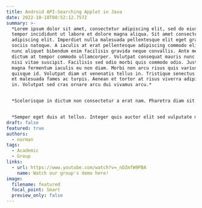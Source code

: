 ```yaml
---
title: Android API-Searching Applet in Java
date: 2022-10-18T08:52:12.757Z
summary: >-
  *Lorem ipsum dolor sit amet, consectetur adipiscing elit, sed do eiusmod
  tempor incididunt ut labore et dolore magna aliqua. Sit amet consectetur
  adipiscing elit. Imperdiet nulla malesuada pellentesque elit eget gravida cum
  sociis natoque. A iaculis at erat pellentesque adipiscing commodo elit. Ipsum
  nunc aliquet bibendum enim facilisis gravida neque convallis. Ante metus
  dictum at tempor commodo ullamcorper. Volutpat consequat mauris nunc congue
  nisi vitae suscipit. Facilisis sed odio morbi quis commodo odio. Justo eget
  magna fermentum iaculis eu non diam. Morbi non arcu risus quis varius quam
  quisque id. Volutpat diam ut venenatis tellus in. Tristique senectus et netus
  et malesuada fames ac turpis. Aenean et tortor at risus viverra adipiscing at
  in. Volutpat sed cras ornare arcu dui vivamus arcu.*


  *Scelerisque in dictum non consectetur a erat nam. Pharetra diam sit amet nisl. Ac turpis egestas maecenas pharetra convallis posuere morbi leo urna. Nisl condimentum id venenatis a condimentum vitae. Lacus vel facilisis volutpat est velit egestas. Sit amet mauris commodo quis. Viverra aliquet eget sit amet. Duis at tellus at urna condimentum mattis. Ullamcorper dignissim cras tincidunt lobortis feugiat vivamus at augue eget. Placerat orci nulla pellentesque dignissim. Dolor magna eget est lorem ipsum dolor sit. Purus semper eget duis at tellus at urna. Mattis nunc sed blandit libero volutpat sed cras ornare arcu. Adipiscing vitae proin sagittis nisl rhoncus mattis. Feugiat in fermentum posuere urna.*


  *Semper eget duis at tellus. Integer quis auctor elit sed vulputate mi sit amet. Laoreet id donec ultrices tincidunt. Diam quis enim lobortis scelerisque. Iaculis nunc sed augue lacus viverra vitae congue. Nullam vehicula ipsum a arcu cursus vitae. Ipsum dolor sit amet consectetur adipiscing. In arcu cursus euismod quis. In ornare quam viverra orci. Condimentum lacinia quis vel eros donec ac. Lobortis feugiat vivamus at augue eget arcu dictum varius. Fusce ut placerat orci nulla pellentesque dignissim enim sit. Massa ultricies mi quis hendrerit dolor magna. Sed egestas egestas fringilla phasellus faucibus scelerisque eleifend donec.*
draft: false
featured: true
authors:
  - norman
tags:
  - Academic
  - Group
links:
  - url: https://www.youtube.com/watch?v=_nDZmfW9PBA
    name: Watch our group's demo here!
image:
  filename: featured
  focal_point: Smart
  preview_only: false
---
```

